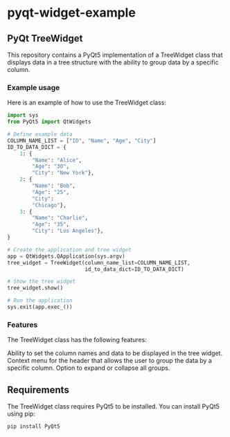 # pyqt-widget-example
## PyQt TreeWidget
This repository contains a PyQt5 implementation of a TreeWidget class that displays data in a tree structure with the ability to group data by a specific column.

### Example usage
Here is an example of how to use the TreeWidget class:

```python
import sys
from PyQt5 import QtWidgets

# Define example data
COLUMN_NAME_LIST = ["ID", "Name", "Age", "City"]
ID_TO_DATA_DICT = {
    1: {
        "Name": "Alice", 
        "Age": "30", 
        "City": "New York"},
    2: {
        "Name": "Bob", 
        "Age": "25", 
        "City": 
        "Chicago"},
    3: {
        "Name": "Charlie", 
        "Age": "35", 
        "City": "Los Angeles"},
}

# Create the application and tree widget
app = QtWidgets.QApplication(sys.argv)
tree_widget = TreeWidget(column_name_list=COLUMN_NAME_LIST, 
                         id_to_data_dict=ID_TO_DATA_DICT)

# Show the tree widget
tree_widget.show()

# Run the application
sys.exit(app.exec_())
```
### Features
The TreeWidget class has the following features:

Ability to set the column names and data to be displayed in the tree widget.
Context menu for the header that allows the user to group the data by a specific column.
Option to expand or collapse all groups.
## Requirements
The TreeWidget class requires PyQt5 to be installed. You can install PyQt5 using pip:

```
pip install PyQt5
```

